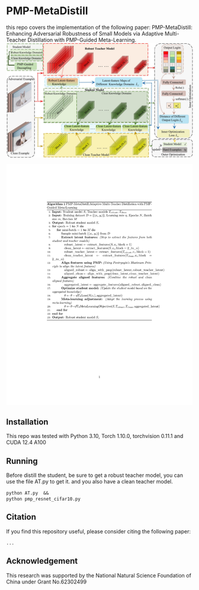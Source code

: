 # PMP-MetaDistill
this repo covers the implementation of the following paper:
PMP-MetaDistill: Enhancing Adversarial Robustness of Small Models via Adaptive Multi-Teacher Distillation with PMP-Guided Meta-Learning.
![image](figures/multi-teacher-whole.jpg)

![Algorithm](https://github.com/linzechaochao/PMP-MetaDistill/blob/master/figures/Algorithm-of-PMP-MetaDistill.jpg)

## Installation
This repo was tested with Python 3.10, Torch 1.10.0, torchvision 0.11.1 and CUDA 12.4 A100

## Running
Before distill the student, be sure to get a robust teacher model, you can use the file AT.py to get it.
and you also have a clean teacher model.
```
python AT.py  &&
python pmp_resnet_cifar10.py
```
## Citation
If you find this repository useful, please consider citing the following paper:
```
...

```

## Acknowledgement
This research was supported by the National Natural Science Foundation of China under Grant No.62302499
